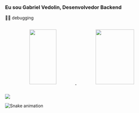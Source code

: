 ### Eu sou Gabriel Vedolin, Desenvolvedor Backend

👨‍💻 debugging

## 

<div align="center">
  <a href="https://github.com/GabrielVedolin">
  <img height="180em" width="42%" src="https://github-readme-stats.vercel.app/api?username=Gabrielvedolin&show_icons=true&theme=dracula&include_all_commits=true&count_private=true"/>
  <img height="180em" width="50%" src="https://github-readme-stats.vercel.app/api/top-langs/?username=GabrielVedolin&layout=compact&langs_count=7&theme=dracula"/>
</div>
  
  ##
  
<div>
  <a href="https://www.linkedin.com/in/gabriel-v-024492110/" target="_blank"><img src="https://img.shields.io/badge/-LinkedIn-%230077B5?style=for-the-badge&logo=linkedin&logoColor=white" target="_blank"></a> 
  
  ![Snake animation]()
</div>  

